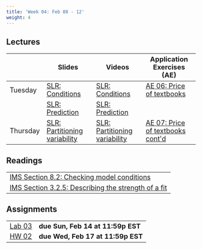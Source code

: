 ```yaml
---
title: 'Week 04: Feb 08 - 12'
weight: 4
---
```


<style>
table {
font-size: 18px;
}

</style>

## Lectures

|           | Slides                   | Videos | Application Exercises (AE) |
|-----------|--------------------------|--------|--------|
| Tuesday  | [SLR: Conditions](https://sta210-sp21.netlify.app/slides/06-slr-conditions.html) | [SLR: Conditions](https://warpwire.duke.edu/w/WTYFAA/) | [AE 06: Price of textbooks](https://sta210-sp21.netlify.app/appex/ae-06-textbooks.html) |
|   | [SLR: Prediction](https://sta210-sp21.netlify.app/slides/06-slr-prediction.html) | [SLR: Prediction](https://warpwire.duke.edu/w/XzYFAA/) | |
| Thursday   | [SLR: Partitioning variability](https://sta210-sp21.netlify.app/slides/07-partition-var.html) | [SLR: Partitioning variability](https://warpwire.duke.edu/w/bTYFAA/) | [AE 07: Price of textbooks cont'd](https://sta210-sp21.netlify.app/appex/ae-07-textbooks-contd.html) |


## Readings

|            | 
|------------|
| [IMS Section 8.2: Checking model conditions](https://openintro-ims.netlify.app/inference-reg.html#tech-cond-linmod)  |
| [IMS Section 3.2.5: Describing the strength of a fit](https://openintro-ims.netlify.app/intro-linear-models.html#r-squared)  |




## Assignments

|                        |   |
|------------------------|---|
| [Lab 03](https://sta210-sp21.netlify.app/labs/lab-03-alumni.html) | **due Sun, Feb 14 at 11:59p EST**|
| [HW 02](https://sta210-sp21.netlify.app/hw/hw-02.html) | **due Wed, Feb 17 at 11:59p EST** |








